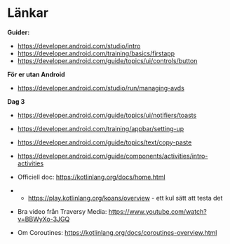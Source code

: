 # Länkar

**Guider:** 
- https://developer.android.com/studio/intro
- https://developer.android.com/training/basics/firstapp
- https://developer.android.com/guide/topics/ui/controls/button

**För er utan Android**
- https://developer.android.com/studio/run/managing-avds

**Dag 3**
- https://developer.android.com/guide/topics/ui/notifiers/toasts
- https://developer.android.com/training/appbar/setting-up
- https://developer.android.com/guide/topics/text/copy-paste
- https://developer.android.com/guide/components/activities/intro-activities

- Officiell doc: https://kotlinlang.org/docs/home.html
- - https://play.kotlinlang.org/koans/overview - ett kul sätt att testa det 
- Bra video från Traversy Media: https://www.youtube.com/watch?v=BBWyXo-3JGQ 
- Om Coroutines: https://kotlinlang.org/docs/coroutines-overview.html 